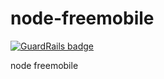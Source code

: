 node-freemobile
===============

[![GuardRails badge](https://badges.production.guardrails.io/moul/node-freemobile.svg)](https://www.guardrails.io)

node freemobile
